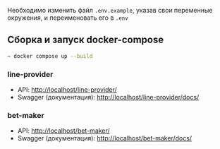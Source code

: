 Необходимо изменить файл `.env.example`, указав свои переменные окружения, и переименовать его в `.env`

## Сборка и запуск docker-compose

```bash
~ docker compose up --build
```

### line-provider

- API: [http://localhost/line-provider/](http://localhost/line-provider/)
- Swagger (документация): [http://localhost/line-provider/docs/](http://localhost/line-provider/docs/)

### bet-maker

- API: [http://localhost/bet-maker/](http://localhost/bet-maker/)
- Swagger (документация): [http://localhost/bet-maker/docs/](http://localhost/bet-maker/docs/)
